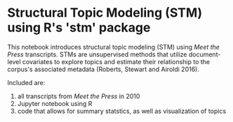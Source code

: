 # Structural Topic Modeling (STM) using R's 'stm' package
This notebook introduces structural topic modeling (STM) using _Meet the Press_ transcripts. STMs are unsupervised methods that utilize document-level covariates to explore topics and estimate their relationship to the corpus's associated metadata (Roberts, Stewart and Airoldi 2016).

Included are:
1. all transcripts from _Meet the Press_ in 2010
2. Jupyter notebook using R
3. code that allows for summary statstics, as well as visualization of topics

